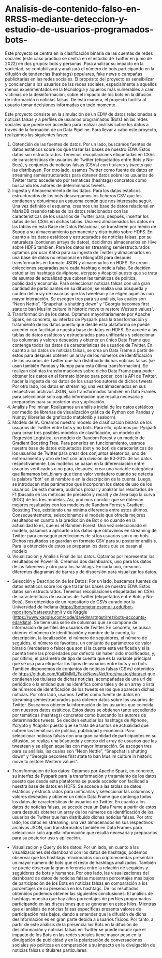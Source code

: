 # Analisis-de-contenido-falso-en-RRSS-mediante-deteccion-y-estudio-de-usuarios-programados-bots-

Este proyecto se centra en la clasificación binaria de las cuentas de redes sociales (este caso práctico se centra en el estudio de Twitter en junio de 2022) en dos grupos: bots y personas. Para analizar su impacto en la sociedad, se contabilizará y analizará el número de bots participando en la difusión de tendencias (hashtags) populares, fake news o campañas publicitarias en las redes sociales. El propósito del proyecto es sensibilizar y concienciar a los usuarios de las redes sociales, especialmente a aquellos menos experimentados en la tecnología y aquellos más vulnerables a caer víctimas de la desinformación, sobre el impacto de los bots en la difusión de información o noticias falsas. De esta manera, el proyecto facilita al usuario tomar decisiones informadas en todo momento.

Este proyecto consiste en la simulación de un EDW de datos relacionados a noticias falsas y a perfiles de usuarios programados (Bots) en las redes sociales que puede ser accedido para realizar análisis sobre los datos a través de la formación de un Data Pipeline. Para llevar a cabo este proyecto, realizamos las siguientes fases:
1. Obtención de las fuentes de datos. Por un lado, buscamos fuentes de datos estáticos sobre los que trazar las bases de nuestro EDW. Estos datos son estructurados. Tenemos recopilaciones etiquetadas en CSVs de características de usuarios de Twitter (etiquetados entre Bots y No-Bots), y conjuntos de noticias falsas (CSVs) con titulares y tweets que las distribuyen. Por otro lado, usamos Twitter como fuente de datos en streaming semiestructurados para obtener datos sobre los usuarios de Twitter tanto accediendo por temáticas (hashtags) concretos como buscando los autores de determinados tweets.
2. Ingesta y Almacenamiento de los datos. Para los datos estáticos estructurados de los bots descargamos los ficheros CSV que los contienen y obtuvimos un esquema común que nos interesaba seguir. Una vez definido el esquema, creamos una base de datos relacional en MariaDB creando tablas de los datos relacionados con las características de los usuarios de Twitter para, después, insertar los datos de los CSVs en dichas tablas. Una vez almacenados los datos en las tablas en esta Base de Datos Relacional, se transfieren por medio de Sqoop a su almacenamiento permanente y distribuido sobre HDFS. En cuanto a los datos estáticos y estructurados de noticias falsas, por su naturaleza (contienen arrays de datos), decidimos almacenarlos en Hive sobre HDFS también. Para los datos en streaming semiestructurados optamos por usar Kafka para su ingesta de Twitter y almacenarlos en una base de datos no relacional en MongoDB para después transformarlos en formato JSON y almacenarlos en HDFS. Se crean colecciones separadas para cada hashtag o noticia falsa. Se deciden estudiar los hashtags de #iphone, #crypto y #capitol puesto que se trata de asuntos de actualidad que cubren las temáticas de política, publicidad y economía. Para seleccionar noticias falsas con una gran cantidad de participantes en su difusión, se realiza una búsqueda y conteo del array de usuarios que las tweetean y se eligen aquellas con mayor interacción. Se escogen tres para su análisis, las cuales son “Neon Nettle”, “Snapchat is shutting down” y “Georgia becomes first state to ban Muslim culture in historic move to restore Western values”.
3. Transformación de los datos. Optamos mayoritariamente por Apache Spark, en concreto, su interfaz de Pyspark para la transformación y tratamiento de los datos puesto que desde esta plataforma se puede acceder con facilidad a nuestra base de datos en HDFS. Se accede a las tablas de datos estáticos y estructurados para unificarlas y seleccionar las columnas y valores deseados y obtener un único Data Frame que contenga todos los datos de características de usuarios de Twitter. En cuanto a los datos de noticias falsas, se crea un Data Frame a partir de estos para después obtener un array de los números de identificación de los usuarios de Twitter que han distribuido dichas noticias falsas (se usan también Pandas y Numpy para esta última transformación). Se realizan distintas transformaciones sobre dicho Data Frame para poder obtener los datos en el formato idóneo para poder, con la API de Twitter, hacer la ingesta de los datos de los usuarios autores de dichos tweets. Por otro lado, los datos en streaming, una vez almacenados en sus respectivos archivos JSON, son transformados también en Data Frames para seleccionar solo aquella información que resulta necesaria y prepararlos para su posterior uso y aplicación.
4. Análisis Preliminar. Realizamos un análisis inicial de los datos estáticos por medio de librerías de visualización gráfica de Python con Pandas y Numpy (librerías de graficado matplotlib y seaborn).
5. Modelo de IA. Creamos nuestro modelo de clasificación binaria de los usuarios de Twitter entre bots y no bots. Para ello, optamos por Pyspark para crear tres posibles modelos de clasificación, un modelo de Regresión Logística, un modelo de Random Forest y un modelo de Gradient Boosting Tree. Para ponerlos en funcionamiento, usamos nuestra base de datos etiquetados (bot y no bot) de características de los usuarios de Twitter para crear dos conjuntos aleatorios, uno de entrenamiento y otro de test con una división de 80-20% de los datos respectivamente. Los modelos se basan en la diferenciación entre usuarios verificados o no para, después, crear una variable categórica que llamamos bot_binary que tiene valor verdadero cuando se detecta la palabra “bot” en el nombre o en la descripción de la cuenta. Luego, se introducen más parámetros que incorporan los datos de uso de los usuarios. De esta manera, pudimos probar y analizar los resultados de F1 (basado en las métricas de precisión y recall) y de área bajo la curva (ROC) de los tres modelos. Así, pudimos concluir que se obtenían mejores resultados con los modelos de Random Forest y Gradient Boosting Tree, existiendo una mínima diferencia entre estos últimos. Consecuentemente, seleccionamos el modelo que ofrecía mejores resultados en cuanto a la predicción de Bot o no cuando en la actualidad lo es, que es el Random Forest. Una vez seleccionado el modelo, pasamos a aplicarlo a los datos que obtuvimos en streaming de Twitter para conseguir predicciones de si los usuarios son o no bots. Dichos resultados se guardan en formato CSV para su posterior análisis. Para la obtención de estos se preparan los datos que se pasan al modelo 
6. Visualización y Análisis Final de los datos. Optamos por representar los resultados en Power Bi. Creamos dos dashboards, uno para los datos de las fakenews y otro para los hashtags. En cada uno, creamos diferentes diagramas de barras y de dispersión para visualizar los datos.



- Selección y Descripción de los Datos:
Por un lado, buscamos fuentes de datos estáticos sobre los que trazar las bases de
nuestro EDW. Estos datos son estructurados. Tenemos recopilaciones etiquetadas en
CSVs de características de usuarios de Twitter (etiquetados entre Bots y No-Bots). Son
obtenidos de un repositorio de CSVs curado por la Universidad de Indiana
(https://botometer.osome.iu.edu/bot-repository/datasets.html) y de Kaggle
(https://www.kaggle.com/code/davidmartngutirrez/bots-accounts-eda/data).
Se tiene una serie de columnas que se compone de información de perfiles de usuarios
de Twitter. En concreto, se busca obtener el número de identificación y nombre de la
cuenta, la descripción, la localización, el número de seguidores, el número de seguidos,
el número de favoritos, un conjunto de parámetros de valor binario (verdadero o falso)
que son si la cuenta está verificada y si la cuenta tiene las propiedades por defecto sin
haber sido modificados, y, por último, el parámetro de tipo de cuenta que es la variable
principal que se usa para etiquetar los tipos de usuarios entre bots y no bots.
También disponemos de conjuntos de noticias falsas (CSVs) obtenidos de
https://github.com/KaiDMML/FakeNewsNet/tree/master/dataset que contienen los
titulares de dichas noticias, acompañadas de una url del periódico o la entidad que las
identifica como tales y de un array o lista de números de identificación de los tweets en
los que aparecen dichas noticias.
Por otro lado, usamos Twitter como fuente de datos en streaming semiestructurados
para obtener datos sobre los usuarios de Twitter. Buscamos obtener la información de
los usuarios que coincida con nuestros datos estáticos. Estos datos se obtienen tanto
accediendo por temáticas (hashtags) concretos como buscando los autores de
determinados tweets. Se deciden estudiar los hashtags de #iphone, #crypto y #capitol
puesto que se trata de asuntos de actualidad que cubren las temáticas de política,
publicidad y economía. Para seleccionar noticias falsas con una gran cantidad de
participantes en su difusión, se realiza una búsqueda y conteo del array de usuarios que
las tweetean y se eligen aquellas con mayor interacción. Se escogen tres para su
análisis, las cuales son “Neon Nettle”, “Snapchat is shutting down” y “Georgia becomes
first state to ban Muslim culture in historic move to restore Western values”.

- Transformación de los datos:
Optamos por Apache Spark, en concreto, su interfaz de Pyspark para la transformación y
tratamiento de los datos puesto que desde esta plataforma se puede acceder con
facilidad a nuestra base de datos en HDFS. Se accede a las tablas de datos estáticos y
estructurados para unificarlas y seleccionar las columnas y valores deseados y obtener
un único Data Frame que contenga todos los datos de características de usuarios de
Twitter.
En cuanto a los datos de noticias falsas, se accede crea un Data Frame a partir de estos
para después obtener un array de los números de identificación de los usuarios de
Twitter que han distribuido dichas noticias falsas.
Por otro lado, los datos en streaming, una vez almacenados en sus respectivos archivos
JSON, son transformados también en Data Frames para seleccionar solo aquella
información que resulta necesaria y prepararlos para su posterior uso y aplicación.

- Visualización y Query de los datos:
Por un lado, en cuanto a las visualizaciones del dashboard con los datos de hashtags,
podemos observar que los hashtags relacionados con criptomonedas presentan un
mayor número de bots que el resto de hashtags analizados. También se puede observar
la gran diferencia entre la relación de seguidos y seguidores de bots y humanos.
Por otro lado, las visualizaciones del dashboard de datos de noticias falsas muestran
porcentajes más bajos de participación de los Bots en noticias falsas en comparación a
los porcentajes de su presencia en los hashtags.
De los resultados obtenidos podemos obtener las siguientes conclusiones. El análisis de
hashtags muestra que hay altos porcentajes de perfiles programados participando en las
discusiones que se generan en estos hilos. Mientras que el análisis de noticias falsas
específicas presenta valores de participación más bajos, dando a entender que la
difusión de dicha desinformación es en gran parte debida a usuarios físicos.
Por tanto, a partir de este análisis de la presencia los Bots en la difusión de
desinformación y noticias falsas en Twitter se puede inducir que el impacto de los Bots
en las redes sociales tiene mayor peso en la divulgación de publicidad y en la
polarización de conversaciones sociales y/o políticas en comparación a su impacto en la
divulgación de noticias falsas o titulares particulares.
